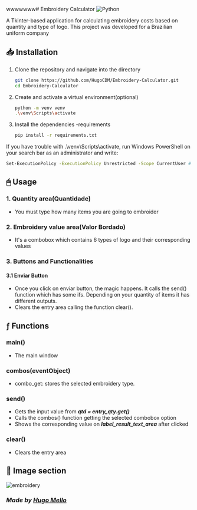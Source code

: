 wwwwwww# Embroidery Calculator
![Python](https://img.shields.io/badge/python-3670A0?style=for-the-badge&logo=python&logoColor=ffdd54)

<p> A Tkinter-based application for calculating embroidery costs based on quantity and type of logo. This project was developed for a Brazilian uniform company</p>




## 📥 Installation
1. Clone the repository and navigate into the directory
   ```bash
   git clone https://github.com/HugoCDM/Embroidery-Calculator.git
   cd Embroidery-Calculator
   ```
2. Create and activate a virtual environment(optional)
   ```bash
   python -m venv venv 
   .\venv\Scripts\activate 
   ```
3. Install the dependencies -requirements
   ```bash
   pip install -r requirements.txt 
   ```
If you have trouble with .\venv\Scripts\activate, run Windows PowerShell on your search bar as an administrator and write:
```bash
Set-ExecutionPolicy -ExecutionPolicy Unrestricted -Scope CurrentUser # Then type Y and press Enter. Go to step 2
```
## 🖱 Usage
### 1. Quantity area(Quantidade)
- You must type how many items you are going to embroider
### 2. Embroidery value area(Valor Bordado)
- It's a combobox which contains 6 types of logo and their corresponding values

### 3. Buttons and Functionalities
#### 3.1 Enviar Button
- Once you click on enviar button, the magic happens. It calls the send() function which has some ifs. Depending on your quantity of items it has different outputs.
- Clears the entry area calling the function clear().

## ƒ Functions
### main()
- The main window

### combos(eventObject)
- combo_get: stores the selected embroidery type.

### send()
- Gets the input value from <b>*qtd = entry_qty.get()*</b>
- Calls the combos() function getting the selected combobox option
- Shows the corresponding value on <b>*label_result_text_area*</b> after clicked 

### clear()
- Clears the entry area


## 🌅 Image section

![embroidery](https://github.com/user-attachments/assets/34de65d9-9436-46e7-b8eb-c2d2a0ff88f9)

### *Made by [Hugo Mello](https://github.com/HugoCDM)*







